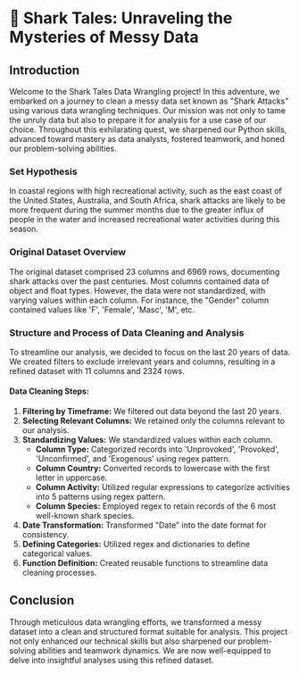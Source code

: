 # 🦈 Shark Tales: Unraveling the Mysteries of Messy Data

## Introduction
Welcome to the Shark Tales Data Wrangling project! In this adventure, we embarked on a journey to clean a messy data set known as "Shark Attacks" using various data wrangling techniques. Our mission was not only to tame the unruly data but also to prepare it for analysis for a use case of our choice. Throughout this exhilarating quest, we sharpened our Python skills, advanced toward mastery as data analysts, fostered teamwork, and honed our problem-solving abilities.

### Set Hypothesis
In coastal regions with high recreational activity, such as the east coast of the United States, Australia, and South Africa, shark attacks are likely to be more frequent during the summer months due to the greater influx of people in the water and increased recreational water activities during this season.

### Original Dataset Overview
The original dataset comprised 23 columns and 6969 rows, documenting shark attacks over the past centuries. Most columns contained data of object and float types. However, the data were not standardized, with varying values within each column. For instance, the "Gender" column contained values like 'F', 'Female', 'Masc', 'M', etc.

### Structure and Process of Data Cleaning and Analysis
To streamline our analysis, we decided to focus on the last 20 years of data. We created filters to exclude irrelevant years and columns, resulting in a refined dataset with 11 columns and 2324 rows.

#### Data Cleaning Steps:
1. **Filtering by Timeframe:** We filtered out data beyond the last 20 years.
2. **Selecting Relevant Columns:** We retained only the columns relevant to our analysis.
3. **Standardizing Values:** We standardized values within each column.
   - **Column Type:** Categorized records into 'Unprovoked', 'Provoked', 'Unconfirmed', and 'Exogenous' using regex pattern.
   - **Column Country:** Converted records to lowercase with the first letter in uppercase.
   - **Column Activity:** Utilized regular expressions to categorize activities into 5 patterns using regex pattern.
   - **Column Species:** Employed regex to retain records of the 6 most well-known shark species.
4. **Date Transformation:** Transformed "Date" into the date format for consistency.
5. **Defining Categories:** Utilized regex and dictionaries to define categorical values.
6. **Function Definition:** Created reusable functions to streamline data cleaning processes.

## Conclusion
Through meticulous data wrangling efforts, we transformed a messy dataset into a clean and structured format suitable for analysis. This project not only enhanced our technical skills but also sharpened our problem-solving abilities and teamwork dynamics. We are now well-equipped to delve into insightful analyses using this refined dataset.
